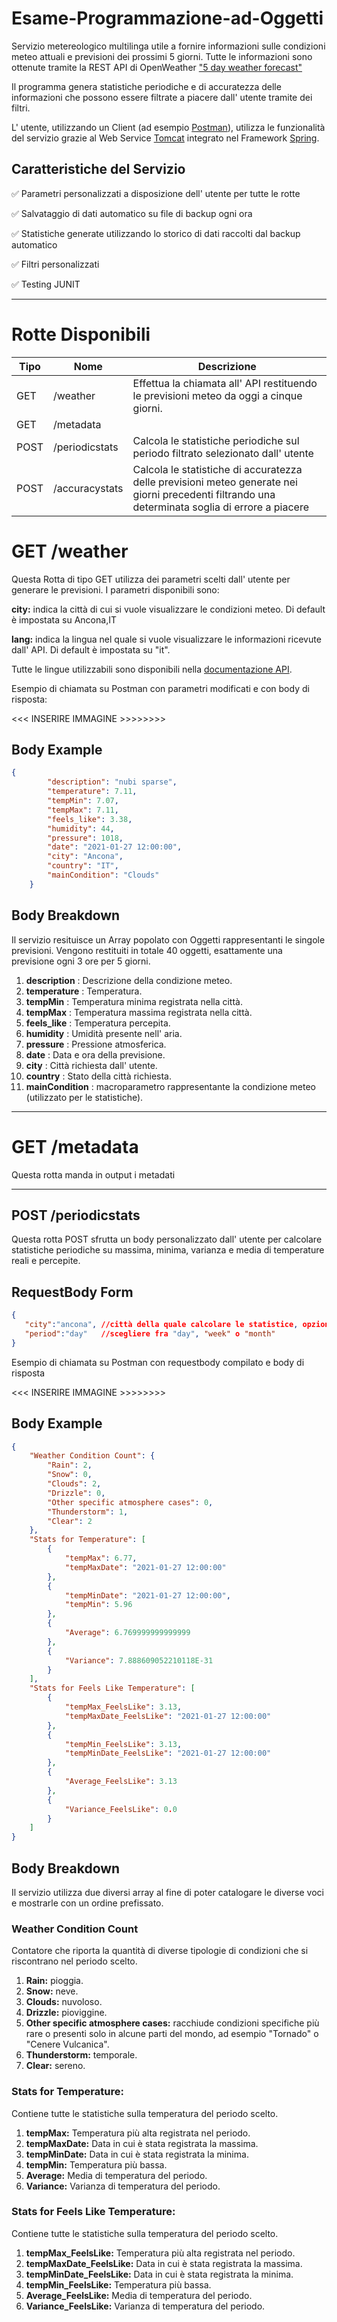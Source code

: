 # Esame-Programmazione-ad-Oggetti
Servizio metereologico multilinga utile a fornire informazioni sulle condizioni meteo attuali e previsioni dei prossimi 5 giorni. Tutte le informazioni sono ottenute tramite la REST API di OpenWeather ["5 day weather forecast"](https://openweathermap.org/forecast5)

Il programma genera statistiche periodiche e di accuratezza delle informazioni che possono essere filtrate a piacere dall' utente tramite dei filtri.

L' utente, utilizzando un Client (ad esempio [Postman](https://www.postman.com/)), utilizza le funzionalità del servizio grazie al Web Service [Tomcat](http://tomcat.apache.org/) integrato nel Framework [Spring](https://spring.io/).

## Caratteristiche del Servizio
:white_check_mark: Parametri personalizzati a disposizione dell' utente per tutte le rotte

:white_check_mark: Salvataggio di dati automatico su file di backup ogni ora

:white_check_mark: Statistiche generate utilizzando lo storico di dati raccolti dal backup automatico

:white_check_mark: Filtri personalizzati

:white_check_mark: Testing JUNIT

----------------------------------------------------------------------------------------------------------------------------------------
# Rotte Disponibili
Tipo | Nome | Descrizione
---- | ---- | ----  
GET | /weather | Effettua la chiamata all' API restituendo le previsioni meteo da oggi a cinque giorni.
GET | /metadata 
POST | /periodicstats | Calcola le statistiche periodiche sul periodo filtrato selezionato dall' utente
POST | /accuracystats | Calcola le statistiche di accuratezza delle previsioni meteo generate nei giorni precedenti filtrando una determinata soglia di errore a piacere


# GET /weather

Questa Rotta di tipo GET utilizza dei parametri scelti dall' utente per generare le previsioni. I parametri disponibili sono:

**city:** indica la città di cui si vuole visualizzare le condizioni meteo. Di default è impostata su Ancona,IT

**lang:** indica la lingua nel quale si vuole visualizzare le informazioni ricevute dall' API. Di default è impostata su "it".

Tutte le lingue utilizzabili sono disponibili nella [documentazione API](https://openweathermap.org/forecast5#multi).

Esempio di chiamata su Postman con parametri modificati e con body di risposta:

<<< INSERIRE IMMAGINE >>>>>>>>

## Body Example

```json
{
        "description": "nubi sparse",
        "temperature": 7.11,
        "tempMin": 7.07,
        "tempMax": 7.11,
        "feels_like": 3.38,
        "humidity": 44,
        "pressure": 1018,
        "date": "2021-01-27 12:00:00",
        "city": "Ancona",
        "country": "IT",
        "mainCondition": "Clouds"
    }
```

## Body Breakdown 

 Il servizio resituisce un Array popolato con Oggetti rappresentanti le singole previsioni. Vengono restituiti in totale 40 oggetti,
 esattamente una previsione ogni 3 ore per 5 giorni.
 
1. **description** : Descrizione della condizione meteo.
2. **temperature** : Temperatura.
3. **tempMin** : Temperatura minima registrata nella città.
4. **tempMax** : Temperatura massima registrata nella città.
5. **feels_like** : Temperatura percepita.
6. **humidity** : Umidità presente nell' aria.
7. **pressure** : Pressione atmosferica.
8. **date** : Data e ora della previsione.
9. **city** : Città richiesta dall' utente.
10. **country** : Stato della città richiesta.
11. **mainCondition** : macroparametro rappresentante la condizione meteo (utilizzato per le statistiche).

---------------------------------------------------------------------------------------------------------------------
# GET /metadata

Questa rotta manda in output i metadati 

----------------------------------------------------------------------------------------------------------------------
## POST /periodicstats

Questa rotta POST sfrutta un body personalizzato dall' utente per calcolare statistiche periodiche su massima, minima, varianza e media di temperature reali
e percepite.

## RequestBody Form
```json
{
   "city":"ancona", //città della quale calcolare le statistice, opzionale
   "period":"day"   //scegliere fra "day", "week" o "month"
}
```

Esempio di chiamata su Postman con requestbody compilato e body di risposta

<<< INSERIRE IMMAGINE >>>>>>>>

## Body Example
```json
{
    "Weather Condition Count": {
        "Rain": 2,
        "Snow": 0,
        "Clouds": 2,
        "Drizzle": 0,
        "Other specific atmosphere cases": 0,
        "Thunderstorm": 1,
        "Clear": 2
    },
    "Stats for Temperature": [
        {
            "tempMax": 6.77,
            "tempMaxDate": "2021-01-27 12:00:00"
        },
        {
            "tempMinDate": "2021-01-27 12:00:00",
            "tempMin": 5.96
        },
        {
            "Average": 6.769999999999999
        },
        {
            "Variance": 7.888609052210118E-31
        }
    ],
    "Stats for Feels Like Temperature": [
        {
            "tempMax_FeelsLike": 3.13,
            "tempMaxDate_FeelsLike": "2021-01-27 12:00:00"
        },
        {
            "tempMin_FeelsLike": 3.13,
            "tempMinDate_FeelsLike": "2021-01-27 12:00:00"
        },
        {
            "Average_FeelsLike": 3.13
        },
        {
            "Variance_FeelsLike": 0.0
        }
    ]
}
```
## Body Breakdown
Il servizio utilizza due diversi array al fine di poter catalogare le diverse voci e mostrarle con un ordine prefissato. 

### Weather Condition Count

Contatore che riporta la quantità di diverse tipologie di condizioni che si riscontrano nel periodo scelto.

1. **Rain:** pioggia.
2. **Snow:** neve.
3. **Clouds:** nuvoloso.
4. **Drizzle:** pioviggine.
5. **Other specific atmosphere cases:** racchiude condizioni specifiche più rare o presenti solo in alcune parti del mondo, ad esempio "Tornado" o "Cenere Vulcanica".
6. **Thunderstorm:** temporale.
7. **Clear:** sereno.

### Stats for Temperature:

Contiene tutte le statistiche sulla temperatura del periodo scelto.

1. **tempMax:** Temperatura più alta registrata nel periodo.
2. **tempMaxDate:** Data in cui è stata registrata la massima.
3. **tempMinDate:** Data in cui è stata registrata la minima.
4. **tempMin:** Temperatura più bassa.
5. **Average:** Media di temperatura del periodo.
6. **Variance:** Varianza di temperatura del periodo.

### Stats for Feels Like Temperature:

Contiene tutte le statistiche sulla temperatura del periodo scelto.

1. **tempMax_FeelsLike:** Temperatura più alta registrata nel periodo.
2. **tempMaxDate_FeelsLike:** Data in cui è stata registrata la massima.
3. **tempMinDate_FeelsLike:** Data in cui è stata registrata la minima.
4. **tempMin_FeelsLike:** Temperatura più bassa.
5. **Average_FeelsLike:** Media di temperatura del periodo.
6. **Variance_FeelsLike:** Varianza di temperatura del periodo.
   
